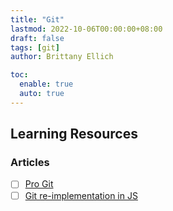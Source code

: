```yaml
---
title: "Git"
lastmod: 2022-10-06T00:00:00+08:00
draft: false
tags: [git]
author: Brittany Ellich

toc:
  enable: true
  auto: true
---
```


## Learning Resources

### Articles

* [ ] [Pro Git](https://git-scm.com/book/en/v2/Git-Internals-Plumbing-and-Porcelain)
* [ ] [Git re-implementation in JS](https://maryrosecook.com/blog/post/git-from-the-inside-out)
